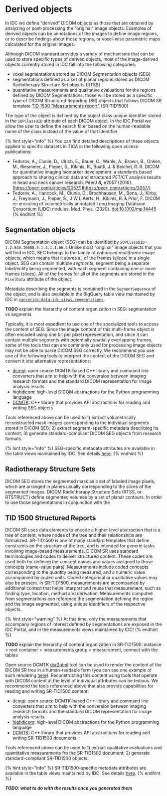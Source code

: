 # Derived objects

In IDC we define "derived" DICOM objects as those that are obtained by analyzing or post-processing the "original" image objects. Examples of derived objects can be annotations of the images to define image regions, or to describe findings about those regions, or voxel-wise parametric maps calculated for the original images.

Although DICOM standard provides a variety of mechanisms that can be used to store specific types of derived objects, most of the image-derived objects currently stored in IDC fall into the following categories:

* voxel segmentations stored as DICOM Segmentation objects \(SEG\)
* segmentations defined as a set of planar regions stored as DICOM Radiotherapy Structure Set objects \(RTSS\)
* quantitative measurements and qualitative evaluations for the regions defined by DICOM Segmentations, those will be stored as a specific type of DICOM Structured Reporting \(SR\) objects that follows DICOM SR template [TID 1500 "Measurements report"](http://dicom.nema.org/medical/dicom/current/output/chtml/part16/chapter_A.html#sect_TID_1500) \(SR-TID1500\)

The type of the object is defined by the object class unique identifier stored in the `SOPClassUID` attribute of each DICOM object. In the IDC Portal we allow the user to define the search filter based on the human-readable name of the class instead of the value of that identifier.

{% hint style="info" %}
You can find detailed descriptions of these objects applied to specific datasets in TICA in the following open access publications:

* Fedorov, A., Clunie, D., Ulrich, E., Bauer, C., Wahle, A., Brown, B., Onken, M., Riesmeier, J., Pieper, S., Kikinis, R., Buatti, J. & Beichel, R. R. DICOM for quantitative imaging biomarker development: a standards based approach to sharing clinical data and structured PET/CT analysis results in head and neck cancer research. PeerJ **4,** e2057 \(2016\). [https://peerj.com/articles/2057/](https://peerj.com/articles/2057/)
* Fedorov, A., Hancock, M., Clunie, D., Brochhausen, M., Bona, J., Kirby, J., Freymann, J., Pieper, S., J W L Aerts, H., Kikinis, R. & Prior, F. DICOM re-encoding of volumetrically annotated Lung Imaging Database Consortium \(LIDC\) nodules. Med. Phys. \(2020\). [doi:10.1002/mp.14445 ](http://dx.doi.org/10.1002/mp.14445)
{% endhint %}

## Segmentation objects

DICOM Segmentation object \(SEG\) can be identified by `SOPClassUID`= `1.2.840.10008.5.1.4.1.1.66.4` Unlike most "original" image objects that you will find in IDC, SEG belongs to the family of _enhanced multiframe_ image objects, which means that it stores all of the frames \(slices\) in a single object. SEG can contain multiple _segments_, segment being a separate label/entity being segmented, with each segment containing one or more frames \(slices\). All of the frames for all of the segments are stored in the `PixelData` attribute of the object.

Metadata describing the segments is contained in the `SegmentSequence` of the object, and is also available in the BigQuery table view maintained by IDC in [`canceridc-data:idc_views.segmentations`](https://console.cloud.google.com/bigquery?project=canceridc-data&p=canceridc-data&d=idc_views&t=segmentations&page=table).

**TODO** explain the hierarchy of content organization in SEG: segmentation vs segments

Typically, it is most expedient to use one of the specialized tools to access the content of SEG. Since the image content of this multi-frame object is often encoded using one bit per pixel representation, and since it can contain multiple segments with potentially spatially overlapping frames, some of the tools that can are commonly used for processing image objects may not be able to parse DICOM SEG correctly. We recommend you use one of the following tools to interpret the content of the DICOM SEG and convert it into alternative representations:

* [dcmqi](https://github.com/QIICR/dcmqi): open source DCMTK-based C++ library and command line converters that aim to help with the conversion between imaging research formats and the standard DICOM representation for image analysis results
* [highdicom](https://github.com/MGHComputationalPathology/highdicom): high-level DICOM abstractions for the Python programming language
* [DCMTK](https://dicom.offis.de/dcmtk.php.en): C++ library that provides API abstractions for reading and writing SEG objects

Tools referenced above can be used to 1\) extract volumetrically reconstructed mask images corresponding to the individual segments stored in DICOM SEG; 2\) extract segment-specific metadata describing its content; 3\) generate standard-compliant DICOM SEG objects from research formats.

{% hint style="info" %}
SEG-specific metadata attributes are available in the table views maintained by IDC. See details [here](../data/organization-of-data.md).
{% endhint %}

## Radiotherapy Structure Sets

DICOM SEG stores the segmented mask as a set of labeled image pixels, which are arranged in planes usually corresponding to the slices of the segmented images. DICOM Radiotherapy Structure Sets \(RTSS, or RTSTRUCT\) define segmented volumes by a set of planar contours. In order to use those segmentations in conjunction with the

## TID 1500 Structured Reports

DICOM SR uses data elements to encode a higher level abstraction that is a tree of content, where nodes of the tree and their relationships are formalized. SR-TID1500 is one of many standard templates that define constraints on the structure of the tree, and is intended for generic tasks involving image-based measurements. DICOM SR uses standard terminologies and codes to deliver structured content. These codes are used both for defining the concept names and values assigned to those concepts \(name-value pairs\). Measurements include coded concepts corresponding to the quantity being measured, and a numeric value accompanied by coded units. Coded categorical or qualitative values may also be present. In SR-TID1500, measurements are accompanied by additional context that helps interpret and reuse that measurement, such as finding type, location, method and derivation. Measurements computed from segmentations can reference the segmentation defining the region and the image segmented, using unique identifiers of the respective objects.

{% hint style="warning" %}
At this time, only the measurements that accompany regions of interest defined by segmentations are exposed in the IDC Portal, and in the measurements views maintained by IDC!
{% endhint %}

**TODO** explain the hierarchy of content organization in SR-TID1500: instance &gt; root container &gt; measurements group &gt; measurement, connect with the tables

Open source DCMTK [dsr2html](https://support.dcmtk.org/docs/dsr2html.html) tool can be used to render the content of the DICOM SR tree in a human-readable form \(you can see one example of such rendering [here](https://peerj.com/articles/2057/#fig-7)\). Reconstructing this content using tools that operate with DICOM content at the level of individual attributes can be tedious. We recommend the tools referenced above that also provide capabilities for reading and writing SR-TID1500 content:

* [dcmqi](https://github.com/QIICR/dcmqi): open source DCMTK-based C++ library and command line converters that aim to help with the conversion between imaging research formats and the standard DICOM representation for image analysis results
* [highdicom](https://github.com/MGHComputationalPathology/highdicom): high-level DICOM abstractions for the Python programming language
* [DCMTK](https://dicom.offis.de/dcmtk.php.en): C++ library that provides API abstractions for reading and writing SR-TID1500 documents

Tools referenced above can be used to 1\) extract qualitative evaluations and quantitative measurements fro the SR-TID1500 document; 2\) generate standard-compliant SR-TID1500 objects.

{% hint style="info" %}
SR-TID1500-specific metadata attributes are available in the table views maintained by IDC. See details [here](../data/organization-of-data.md).
{% endhint %}

_**TODO: what to do with the results once you generated them**_

